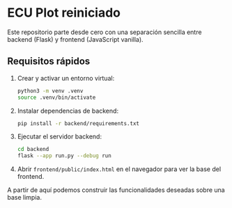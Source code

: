 # ECU Plot reiniciado

Este repositorio parte desde cero con una separación sencilla entre backend (Flask) y frontend (JavaScript vanilla).

## Requisitos rápidos

1. Crear y activar un entorno virtual:
   ```bash
   python3 -m venv .venv
   source .venv/bin/activate
   ```
2. Instalar dependencias de backend:
   ```bash
   pip install -r backend/requirements.txt
   ```
3. Ejecutar el servidor backend:
   ```bash
   cd backend
   flask --app run.py --debug run
   ```
4. Abrir `frontend/public/index.html` en el navegador para ver la base del frontend.

A partir de aquí podemos construir las funcionalidades deseadas sobre una base limpia.
